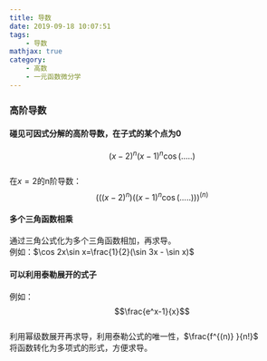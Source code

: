 ```yaml
---
title: 导数
date: 2019-09-18 10:07:51
tags:
    - 导数
mathjax: true
category:
    - 高数
    - 一元函数微分学
---
```

### 高阶导数

#### 碰见可因式分解的高阶导数，在子式的某个点为0
$$(x-2)^n(x-1)^n\cos(.....)$$  
在$x=2$的n阶导数：  
$$(((x-2)^n)((x-1)^n\cos(.....)))^{(n)}$$  

#### 多个三角函数相乘
通过三角公式化为多个三角函数相加，再求导。  
例如：$\cos 2x\sin x=\frac{1}{2}(\sin 3x - \sin x)$  

#### 可以利用泰勒展开的式子
例如：  
$$\frac{e^x-1}{x}$$  
利用幂级数展开再求导，利用泰勒公式的唯一性，$\frac{f^{(n)} }{n!}$  
将函数转化为多项式的形式，方便求导。  